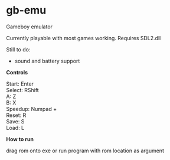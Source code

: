 # gb-emu
Gameboy emulator

Currently playable with most games working. Requires SDL2.dll

Still to do:

* sound and battery support

**Controls**

Start: Enter  
Select: RShift  
A: Z  
B: X  
Speedup: Numpad +  
Reset: R  
Save: S  
Load: L

**How to run**

drag rom onto exe or run program with rom location as argument
